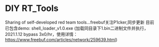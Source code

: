 # DIY RT_Tools
Sharing of self-developed red team tools...freebuf关注P1cker,同步更新
目前已包含demo:
shell_loader_v1.0.exe
(加载同目录下1.bin二进制文件并执行，2021.1.12 bypass 3x0/hr，使用详情：https://www.freebuf.com/articles/network/259639.html)
